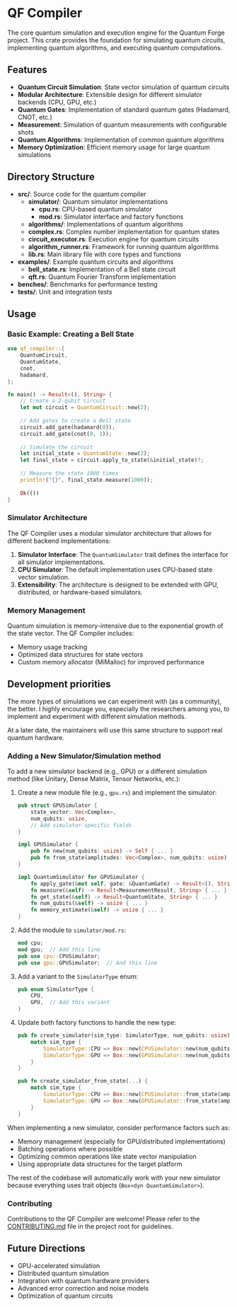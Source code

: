 # QF Compiler

The core quantum simulation and execution engine for the Quantum Forge project. This crate provides the foundation for simulating quantum circuits, implementing quantum algorithms, and executing quantum computations.

## Features

- **Quantum Circuit Simulation**: State vector simulation of quantum circuits
- **Modular Architecture**: Extensible design for different simulator backends (CPU, GPU, etc.)
- **Quantum Gates**: Implementation of standard quantum gates (Hadamard, CNOT, etc.)
- **Measurement**: Simulation of quantum measurements with configurable shots
- **Quantum Algorithms**: Implementation of common quantum algorithms
- **Memory Optimization**: Efficient memory usage for large quantum simulations

## Directory Structure

- **src/**: Source code for the quantum compiler
  - **simulator/**: Quantum simulator implementations
    - **cpu.rs**: CPU-based quantum simulator
    - **mod.rs**: Simulator interface and factory functions
  - **algorithms/**: Implementations of quantum algorithms
  - **complex.rs**: Complex number implementation for quantum states
  - **circuit_executor.rs**: Execution engine for quantum circuits
  - **algorithm_runner.rs**: Framework for running quantum algorithms
  - **lib.rs**: Main library file with core types and functions
- **examples/**: Example quantum circuits and algorithms
  - **bell_state.rs**: Implementation of a Bell state circuit
  - **qft.rs**: Quantum Fourier Transform implementation
- **benches/**: Benchmarks for performance testing
- **tests/**: Unit and integration tests

## Usage

### Basic Example: Creating a Bell State

```rust
use qf_compiler::{
    QuantumCircuit, 
    QuantumState,
    cnot, 
    hadamard,
};

fn main() -> Result<(), String> {
    // Create a 2-qubit circuit
    let mut circuit = QuantumCircuit::new(2);
    
    // Add gates to create a Bell state
    circuit.add_gate(hadamard(0));
    circuit.add_gate(cnot(0, 1));
    
    // Simulate the circuit
    let initial_state = QuantumState::new(2);
    let final_state = circuit.apply_to_state(&initial_state)?;
    
    // Measure the state 1000 times
    println!("{}", final_state.measure(1000));
    
    Ok(())
}
```

### Simulator Architecture

The QF Compiler uses a modular simulator architecture that allows for different backend implementations:

1. **Simulator Interface**: The `QuantumSimulator` trait defines the interface for all simulator implementations.
2. **CPU Simulator**: The default implementation uses CPU-based state vector simulation.
3. **Extensibility**: The architecture is designed to be extended with GPU, distributed, or hardware-based simulators.

### Memory Management

Quantum simulation is memory-intensive due to the exponential growth of the state vector. The QF Compiler includes:

- Memory usage tracking
- Optimized data structures for state vectors
- Custom memory allocator (MiMalloc) for improved performance

## Development priorities

The more types of simulations we can experiment with (as a community), the better. I highly encourage you, especially the researchers among you, to implement and experiment with different simulation methods.

At a later date, the maintainers will use this same structure to support real quantum hardware.

### Adding a New Simulator/Simulation method

To add a new simulator backend (e.g., GPU) or a different simulation method (like Unitary, Dense Matrix, Tensor Networks, etc.):

1. Create a new module file (e.g., `gpu.rs`) and implement the simulator:
   ```rust
   pub struct GPUSimulator {
       state_vector: Vec<Complex>,
       num_qubits: usize,
       // Add simulator-specific fields
   }

   impl GPUSimulator {
       pub fn new(num_qubits: usize) -> Self { ... }
       pub fn from_state(amplitudes: Vec<Complex>, num_qubits: usize) -> Self { ... }
   }

   impl QuantumSimulator for GPUSimulator {
       fn apply_gate(&mut self, gate: &QuantumGate) -> Result<(), String> { ... }
       fn measure(&self) -> Result<MeasurementResult, String> { ... }
       fn get_state(&self) -> Result<QuantumState, String> { ... }
       fn num_qubits(&self) -> usize { ... }
       fn memory_estimate(&self) -> usize { ... }
   }
   ```

2. Add the module to `simulator/mod.rs`:
   ```rust
   mod cpu;
   mod gpu;  // Add this line
   pub use cpu::CPUSimulator;
   pub use gpu::GPUSimulator;  // And this line
   ```

3. Add a variant to the `SimulatorType` enum:
   ```rust
   pub enum SimulatorType {
       CPU,
       GPU,  // Add this variant
   }
   ```

4. Update both factory functions to handle the new type:
   ```rust
   pub fn create_simulator(sim_type: SimulatorType, num_qubits: usize) -> Box<dyn QuantumSimulator> {
       match sim_type {
           SimulatorType::CPU => Box::new(CPUSimulator::new(num_qubits)),
           SimulatorType::GPU => Box::new(GPUSimulator::new(num_qubits)),  // Add this arm
       }
   }

   pub fn create_simulator_from_state(...) {
       match sim_type {
           SimulatorType::CPU => Box::new(CPUSimulator::from_state(amplitudes, num_qubits)),
           SimulatorType::GPU => Box::new(GPUSimulator::from_state(amplitudes, num_qubits)),  // Add this arm
       }
   }
   ```

When implementing a new simulator, consider performance factors such as:
- Memory management (especially for GPU/distributed implementations)
- Batching operations where possible
- Optimizing common operations like state vector manipulation
- Using appropriate data structures for the target platform

The rest of the codebase will automatically work with your new simulator because everything uses trait objects (`Box<dyn QuantumSimulator>`).

### Contributing

Contributions to the QF Compiler are welcome! Please refer to the [CONTRIBUTING.md](../../CONTRIBUTING.md) file in the project root for guidelines.

## Future Directions

- GPU-accelerated simulation
- Distributed quantum simulation
- Integration with quantum hardware providers
- Advanced error correction and noise models
- Optimization of quantum circuits
